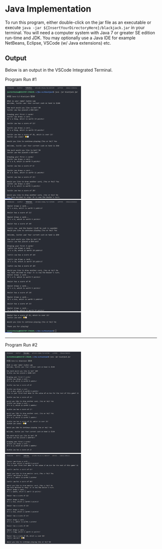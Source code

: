 # Java Implementation

To run this program, either double-click on the jar file as an executable or execute `java -jar ${InsertYourDirectoryHere}/blackjack.jar` in your terminal. You will need a computer system with Java 7 or greater SE edition run-time and JDK. You may optionally use a Java IDE for example NetBeans, Eclipse, VSCode (w/ Java extensions) etc.

## Output

Below is an output in the VSCode Integrated Terminal.

Program Run #1

<img src="./Blackjack-Completed-1.PNG" alt="./Blackjack-Completed-1.PNG" width="50%">
<img src="./Blackjack-Completed-2.PNG" alt="./Blackjack-Completed-2.PNG" width="50%">
<img src="./Blackjack-Completed-3.PNG" alt="./Blackjack-Completed-3.PNG" width="50%">

---

Program Run #2

<img src="./Blackjack-Completed-4.PNG" alt="./Blackjack-Completed-4.PNG" width="50%">
<img src="./Blackjack-Completed-5.PNG" alt="./Blackjack-Completed-5.PNG" width="50%">

